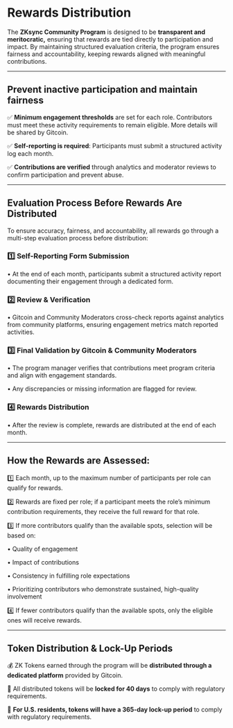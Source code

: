 # Rewards Distribution

The **ZKsync Community Program** is designed to be **transparent and meritocratic,** ensuring that rewards are tied directly to participation and impact. By maintaining structured evaluation criteria, the program ensures fairness and accountability, keeping rewards aligned with meaningful contributions.

***

## Prevent inactive participation and maintain fairness

✅ **Minimum engagement thresholds** are set for each role. Contributors must meet these activity requirements to remain eligible. More details will be shared by Gitcoin.

✅ **Self-reporting is required**: Participants must submit a structured activity log each month.

✅ **Contributions are verified** through analytics and moderator reviews to confirm participation and prevent abuse.

***

## Evaluation Process Before Rewards Are Distributed

To ensure accuracy, fairness, and accountability, all rewards go through a multi-step evaluation process before distribution:

### 1️⃣ Self-Reporting Form Submission

• At the end of each month, participants submit a structured activity report documenting their engagement through a dedicated form.

### 2️⃣ Review & Verification

• Gitcoin and Community Moderators cross-check reports against analytics from community platforms, ensuring engagement metrics match reported activities.

### 3️⃣ Final Validation by Gitcoin & Community Moderators

• The program manager verifies that contributions meet program criteria and align with engagement standards.

• Any discrepancies or missing information are flagged for review.

### 4️⃣ Rewards Distribution

• After the review is complete, rewards are distributed at the end of each month.

***

## How the Rewards are Assessed:

1️⃣ Each month, up to the maximum number of participants per role can qualify for rewards.

2️⃣ Rewards are fixed per role; if a participant meets the role’s minimum contribution requirements, they receive the full reward for that role.

3️⃣ If more contributors qualify than the available spots, selection will be based on:

• Quality of engagement

• Impact of contributions

• Consistency in fulfilling role expectations

• Prioritizing contributors who demonstrate sustained, high-quality involvement

4️⃣ If fewer contributors qualify than the available spots, only the eligible ones will receive rewards.

***

## Token Distribution & Lock-Up Periods

💰 ZK Tokens earned through the program will be **distributed through a dedicated platform** provided by Gitcoin.

📌 All distributed tokens will be **locked for 40 days** to comply with regulatory requirements.

📌 **For U.S. residents, tokens will have a 365-day lock-up period** to comply with regulatory requirements.
